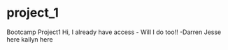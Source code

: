 # project_1
Bootcamp Project1
Hi, I already have access - Will
I do too!! -Darren
Jesse here
kailyn here 
